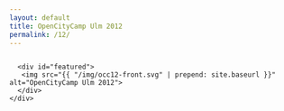 ```yaml
---
layout: default
title: OpenCityCamp Ulm 2012
permalink: /12/
---
```


  <div class="row">
    <div class="large-12 columns">
 
      <div id="featured">
       <img src="{{ "/img/occ12-front.svg" | prepend: site.baseurl }}" alt="OpenCityCamp Ulm 2012">
      </div>
    </div>
  </div><br>


  <div class="row">
   <div class="large-12 columns">
<!--    <div class="panel radius">
 
    <h4>Sessionmitschriebe</h4><hr/>
    {% for post in site.posts %}
     {% capture year %}{{post.date | date: "%Y"}}{% endcapture %}
     {% if year == "2012" %}
      <h5>
       <a href="{{ post.url | prepend: site.baseurl }}">{{ post.title }}</a>
      </h5>
      <p>{{ post.excerpt | strip_html | strip_newlines | truncate: 200 }} <a href="{{ post.url | prepend: site.baseurl }}">weiterlesen</a></p>
     {% endif %}
    {% endfor %} 

    </div>-->
   </div>
  </div>

